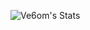 ![Ve6om's Stats](https://github-readme-stats-eight-teal-30.vercel.app/api?username=Ve6om&theme=dark&show_icons=true&hide_border=true&count_private=true)
